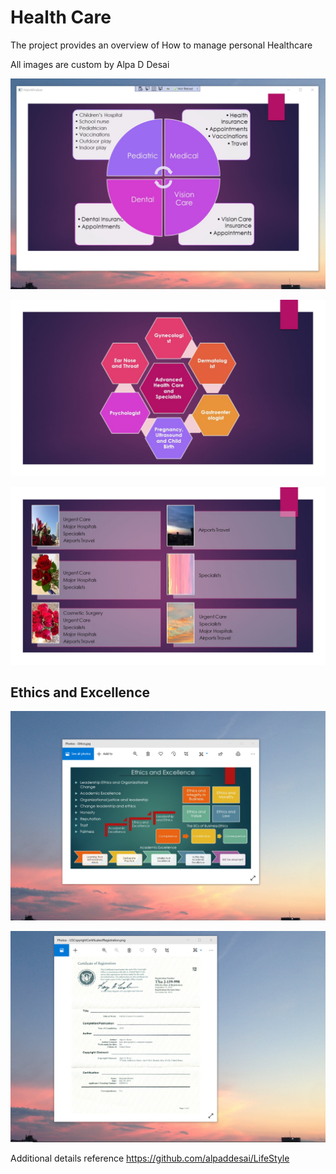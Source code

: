 # Health Care

The project provides an overview of How to manage personal Healthcare

 All images are custom by Alpa D Desai

![image](Healthcare.png)

![image](AdvancedSpecializationsMD.jpg)

![image](Hospitals.jpg)

## Ethics and Excellence
![image](EthicsandExcellence.png)

![image](USCopyrightCertificate.png)

Additional details reference https://github.com/alpaddesai/LifeStyle
